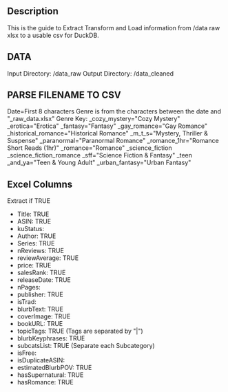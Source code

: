 ## Description
This is the guide to Extract Transform and Load information from /data raw xlsx to a usable csv for DuckDB.

## DATA
Input Directory: /data_raw
Output Directory: /data_cleaned

## PARSE FILENAME TO CSV
Date=First 8 characters
Genre is from the characters between the date and "_raw_data.xlsx"
Genre Key:
_cozy_mystery="Cozy Mystery"
_erotica="Erotica"
_fantasy="Fantasy"
_gay_romance="Gay Romance"
_historical_romance="Historical Romance"
_m_t_s="Mystery, Thriller & Suspense"
_paranormal="Paranormal Romance"
_romance_1hr="Romance Short Reads (1hr)"
_romance="Romance"
_science_fiction 
_science_fiction_romance 
_sff="Science Fiction & Fantasy"
_teen _and_ya="Teen & Young Adult"
_urban_fantasy="Urban Fantasy"

## Excel Columns
Extract if TRUE
- Title: TRUE
- ASIN: TRUE
- kuStatus: 
- Author: TRUE
- Series: TRUE
- nReviews: TRUE
- reviewAverage: TRUE
- price: TRUE
- salesRank: TRUE
- releaseDate: TRUE
- nPages: 
- publisher: TRUE
- isTrad: 
- blurbText: TRUE
- coverImage: TRUE
- bookURL: TRUE
- topicTags: TRUE (Tags are separated by "|")
- blurbKeyphrases: TRUE
- subcatsList: TRUE (Separate each Subcategory)
- isFree:
- isDuplicateASIN:
- estimatedBlurbPOV: TRUE
- hasSupernatural: TRUE
- hasRomance: TRUE